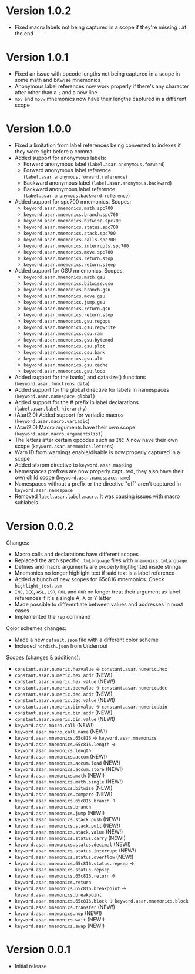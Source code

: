 # Version 1.0.2
- Fixed macro labels not being captured in a scope if they're missing : at the end

# Version 1.0.1
- Fixed an issue with opcode lengths not being captured in a scope in some math and bitwise mnemonics
- Anonymous label references now work properly if there's any character after other than a `;` and a new line
- `mov` and `movw` mnemonics now have their lengths captured in a different scope

# Version 1.0.0
- Fixed a limitation from label references being converted to indexes if they were right before a comma
- Added support for anonymous labels:
  - Forward anonymous label (`label.asar.anonymous.forward`)
  - Forward anonymous label reference (`label.asar.anonymous.forward.reference`)
  - Backward anonymous label (`label.asar.anonymous.backward`)
  - Backward anonymous label reference (`label.asar.anonymous.backward.reference`)
- Added support for spc700 mnemonics. Scopes:
  - `keyword.asar.mnemonics.math.spc700`
  - `keyword.asar.mnemonics.branch.spc700`
  - `keyword.asar.mnemonics.bitwise.spc700`
  - `keyword.asar.mnemonics.status.spc700`
  - `keyword.asar.mnemonics.stack.spc700`
  - `keyword.asar.mnemonics.calls.spc700`
  - `keyword.asar.mnemonics.interrupts.spc700`
  - `keyword.asar.mnemonics.move.spc700`
  - `keyword.asar.mnemonics.return.stop`
  - `keyword.asar.mnemonics.return.sleep`
- Added support for GSU mnemonics. Scopes:
  - `keyword.asar.mnemonics.math.gsu`
  - `keyword.asar.mnemonics.bitwise.gsu`
  - `keyword.asar.mnemonics.branch.gsu`
  - `keyword.asar.mnemonics.move.gsu`
  - `keyword.asar.mnemonics.jump.gsu`
  - `keyword.asar.mnemonics.return.gsu`
  - `keyword.asar.mnemonics.return.stop`
  - `keyword.asar.mnemonics.gsu.regops`
  - `keyword.asar.mnemonics.gsu.regwrite`
  - `keyword.asar.mnemonics.gsu.ram`
  - `keyword.asar.mnemonics.gsu.bytemod`
  - `keyword.asar.mnemonics.gsu.plot`
  - `keyword.asar.mnemonics.gsu.bank`
  - `keyword.asar.mnemonics.gsu.alt`
  - `keyword.asar.mnemonics.gsu.cache`
  - `keyword.asar.mnemonics.gsu.loop`
- Added support for the bank() and datasize() functions (`keyword.asar.functions.data`)
- Added support for the global directive for labels in namespaces (`keyword.asar.namespace.global`)
- Added support for the # prefix in label declarations (`label.asar.label.hierarchy`)
- (Atari2.0) Added support for variadic macros (`keyword.asar.macro.variadic`)
- (Atari2.0) Macro arguments have their own scope (`keyword.asar.macro.argumentslist`)
- The letters after certain opcodes such as `INC A` now have their own scope (`keyword.asar.mnemonics.letters`)
- Warn ID from warnings enable/disable is now properly captured in a scope
- Added sfxrom directive to `keyword.asar.mapping`
- Namespaces prefixes are now properly captured, they also have their own child scope (`keyword.asar.namespace.name`)
- Namespaces without a prefix or the directive "off" aren't captured in `keyword.asar.namespace`
- Removed `label.asar.label.macro`. It was causing issues with macro sublabels

# Version 0.0.2
Changes:
* Macro calls and declarations have different scopes
* Replaced the arch specific `.tmLanguage` files with `mnemonics.tmLanguage`
* Defines and macro arguments are properly highlighted inside strings
* Mnemonics no longer highlight text if said text is a label reference
* Added a bunch of new scopes for 65c816 mnemonics. Check `highlight_test.asm`
* `INC`, `DEC`, `ASL`, `LSR`, `ROL` and `ROR` no longer treat their argument as label references if it's a single A, X or Y letter
* Made possible to differentiate between values and addresses in most cases
* Implemented the `rep` command

Color schemes changes:
* Made a new `default.json` file with a different color scheme
* Included `nordish.json` from Underrout

Scopes (changes & additions):
* `constant.asar.numeric.hexvalue` -> `constant.asar.numeric.hex`
* `constant.asar.numeric.hex.addr` (NEW!)
* `constant.asar.numeric.hex.value` (NEW!)
* `constant.asar.numeric.decvalue` -> `constant.asar.numeric.dec`
* `constant.asar.numeric.dec.addr` (NEW!)
* `constant.asar.numeric.dec.value` (NEW!)
* `constant.asar.numeric.binvalue` -> `constant.asar.numeric.bin`
* `constant.asar.numeric.bin.addr` (NEW!)
* `constant.asar.numeric.bin.value` (NEW!)
* `keyword.asar.macro.call` (NEW!)
* `keyword.asar.macro.call.name` (NEW!)
* `keyword.asar.mnemonics.65c816` -> `keyword.asar.mnemonics`
* `keyword.asar.mnemonics.65c816.length` -> `keyword.asar.mnemonics.length`
* `keyword.asar.mnemonics.accum` (NEW!)
* `keyword.asar.mnemonics.accum.load` (NEW!)
* `keyword.asar.mnemonics.accum.store` (NEW!)
* `keyword.asar.mnemonics.math` (NEW!)
* `keyword.asar.mnemonics.math.single` (NEW!)
* `keyword.asar.mnemonics.bitwise` (NEW!)
* `keyword.asar.mnemonics.compare` (NEW!)
* `keyword.asar.mnemonics.65c816.branch` -> `keyword.asar.mnemonics.branch`
* `keyword.asar.mnemonics.jump` (NEW!)
* `keyword.asar.mnemonics.stack.push` (NEW!)
* `keyword.asar.mnemonics.stack.pull` (NEW!)
* `keyword.asar.mnemonics.stack.value` (NEW!)
* `keyword.asar.mnemonics.status.carry` (NEW!)
* `keyword.asar.mnemonics.status.decimal` (NEW!)
* `keyword.asar.mnemonics.status.interrupt` (NEW!)
* `keyword.asar.mnemonics.status.overflow` (NEW!)
* `keyword.asar.mnemonics.65c816.status.repsep` -> `keyword.asar.mnemonics.status.repsep`
* `keyword.asar.mnemonics.65c816.return` -> `keyword.asar.mnemonics.return`
* `keyword.asar.mnemonics.65c816.breakpoint` -> `keyword.asar.mnemonics.breakpoint`
* `keyword.asar.mnemonics.65c816.block` -> `keyword.asar.mnemonics.block`
* `keyword.asar.mnemonics.transfer` (NEW!)
* `keyword.asar.mnemonics.nop` (NEW!)
* `keyword.asar.mnemonics.wait` (NEW!)
* `keyword.asar.mnemonics.swap` (NEW!)

# Version 0.0.1
* Initial release
